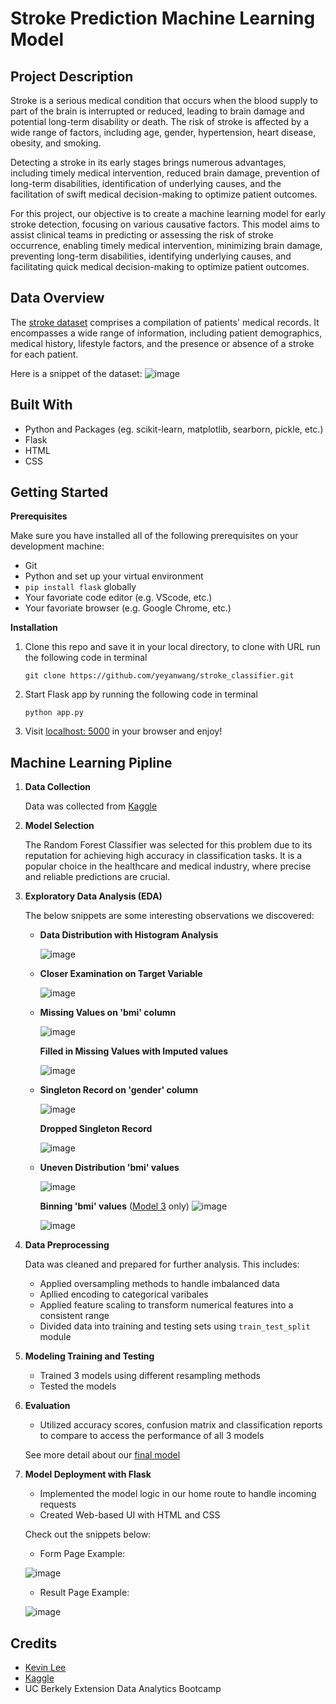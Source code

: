 # Stroke Prediction Machine Learning Model

## Project Description

Stroke is a serious medical condition that occurs when the blood supply to part of the brain is interrupted or reduced, leading to brain damage and potential long-term disability or death. The risk of stroke is affected by a wide range of factors, including age, gender, hypertension, heart disease, obesity, and smoking. 

Detecting a stroke in its early stages brings numerous advantages, including timely medical intervention, reduced brain damage, prevention of long-term disabilities, identification of underlying causes, and the facilitation of swift medical decision-making to optimize patient outcomes.

For this project, our objective is to create a machine learning model for early stroke detection, focusing on various causative factors. This model aims to assist clinical teams in predicting or assessing the risk of stroke occurrence, enabling timely medical intervention, minimizing brain damage, preventing long-term disabilities, identifying underlying causes, and facilitating quick medical decision-making to optimize patient outcomes.

##  Data Overview

The [stroke dataset](https://www.kaggle.com/datasets/fedesoriano/stroke-prediction-dataset?select=healthcare-dataset-stroke-data.csv) comprises a compilation of patients' medical records. It encompasses a wide range of information, including patient demographics, medical history, lifestyle factors, and the presence or absence of a stroke for each patient.

Here is a snippet of the dataset: 
![image](https://github.com/yeyanwang/stroke_classifier/assets/120543690/7502f72d-72be-43a2-8c5c-eb2c1668f1df)

## Built With 
- Python and Packages (eg. scikit-learn, matplotlib, searborn, pickle, etc.)
- Flask
- HTML
- CSS

## Getting Started 
**Prerequisites**

Make sure you have installed all of the following prerequisites on your development machine:
- Git
- Python and set up your virtual environment
- `pip install flask` globally
- Your favoriate code editor (e.g. VScode, etc.)
- Your favoriate browser (e.g. Google Chrome, etc.)

**Installation**

1. Clone this repo and save it in your local directory, to clone with URL run the following code in terminal
  
     `git clone https://github.com/yeyanwang/stroke_classifier.git`
  
2. Start Flask app by running the following code in terminal

     `python app.py`
  
3. Visit [localhost: 5000](http://localhost:5000/) in your browser and enjoy!

## Machine Learning Pipline
1. **Data Collection** 
   
   Data was collected from [Kaggle](https://www.kaggle.com/datasets/fedesoriano/stroke-prediction-dataset)
   
2. **Model Selection** 

   The Random Forest Classifier was selected for this problem due to its reputation for achieving high accuracy in classification tasks. It is a popular choice in the healthcare and medical industry, where precise and reliable predictions are crucial.
   
3. **Exploratory Data Analysis (EDA)** 

   The below snippets are some interesting observations we discovered: 
   - **Data Distribution with Histogram Analysis**
   
     ![image](https://github.com/yeyanwang/stroke_classifier/assets/120543690/efacd65c-d4c2-4060-a508-e7ef2be771f8)
     
   - **Closer Examination on Target Variable** 
   
     ![image](https://github.com/yeyanwang/stroke_classifier/assets/120543690/7ed0adda-b624-4699-8546-021602894d69)
     
   - **Missing Values on 'bmi' column**
   
     ![image](https://github.com/yeyanwang/stroke_classifier/assets/120543690/6e6ad77a-8086-4b70-8910-a92c0a0cfef7)
     
     **Filled in Missing Values with Imputed values**
     
     ![image](https://github.com/yeyanwang/stroke_classifier/assets/120543690/65da8d6e-f563-4fcb-a8f9-7763ea5aa9fc)
     
   - **Singleton Record on 'gender' column**
   
     ![image](https://github.com/yeyanwang/stroke_classifier/assets/120543690/8ed61800-b292-4080-b882-2d37240c243f)
     
     **Dropped Singleton Record**
     
     ![image](https://github.com/yeyanwang/stroke_classifier/assets/120543690/51b3de32-cf32-4cb5-8519-cd5c8c2c82fc)
     
   - **Uneven Distribution 'bmi' values**
    
     ![image](https://github.com/yeyanwang/stroke_classifier/assets/120543690/dda914f3-391f-4bcf-92c8-1c239ee1e157)
     
     **Binning 'bmi' values** ([Model 3](https://github.com/yeyanwang/stroke_classifier/blob/main/stroke_classifier_optimization_1.ipynb) only)
     ![image](https://github.com/yeyanwang/stroke_classifier/assets/120543690/742d74c4-c14c-4a72-a78b-a154d0092eeb)
     
     ![image](https://github.com/yeyanwang/stroke_classifier/assets/120543690/cca8c744-b3fc-4fe6-98ae-20da5b87f464)
     
4. **Data Preprocessing** 

   Data was cleaned and prepared for further analysis. This includes: 
   - Applied oversampling methods to handle imbalanced data
   - Apllied encoding to categorical varibales
   - Applied feature scaling to transform numerical features into a consistent range
   - Divided data into training and testing sets using `train_test_split` module
5. **Modeling Training and Testing**
   - Trained 3 models using different resampling methods
   - Tested the models
6. **Evaluation**
   - Utilized accuracy scores, confusion matrix and classification reports to compare to access the performance of all 3 models 
   
   See more detail about our [final model](https://github.com/yeyanwang/stroke_classifier/blob/main/stroke_classifier_final%20.ipynb)
7. **Model Deployment with Flask**
   - Implemented the model logic in our home route to handle incoming requests
   - Created Web-based UI with HTML and CSS
   
   Check out the snippets below:
   - Form Page Example:
   
   ![image](https://github.com/yeyanwang/stroke_classifier/assets/120543690/c5be24c2-27ba-470c-a44f-a1511cd96bec)
   
   - Result Page Example: 
   
   ![image](https://github.com/yeyanwang/stroke_classifier/assets/120543690/a0e2a839-75e7-4b76-a0e9-1b45539dafbb)

## Credits 
- [Kevin Lee](https://github.com/kevinclee26)
- [Kaggle](https://www.kaggle.com/datasets/fedesoriano/stroke-prediction-dataset?select=healthcare-dataset-stroke-data.csv)
- UC Berkely Extension Data Analytics Bootcamp

